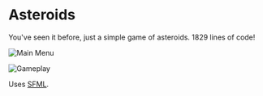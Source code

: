 # Asteroids

You've seen it before, just a simple game of asteroids.
1829 lines of code!

![Main Menu](http://i.imgur.com/3NcCuJV.png)

![Gameplay](http://i.imgur.com/mmIiBQO.png)

Uses [SFML](https://www.sfml-dev.org/).
